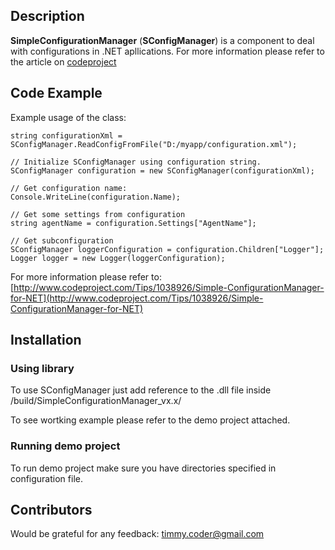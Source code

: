 ## Description

**SimpleConfigurationManager** (**SConfigManager**) is a component to deal with configurations in .NET apllications. For more information please refer to the article on [codeproject](http://www.codeproject.com/Tips/1038926/Simple-ConfigurationManager-for-NET)


## Code Example

Example usage of the class:

	string configurationXml = SConfigManager.ReadConfigFromFile("D:/myapp/configuration.xml");

	// Initialize SConfigManager using configuration string.
	SConfigManager configuration = new SConfigManager(configurationXml);

	// Get configuration name:
	Console.WriteLine(configuration.Name);

	// Get some settings from configuration
	string agentName = configuration.Settings["AgentName"];

	// Get subconfiguration
	SConfigManager loggerConfiguration = configuration.Children["Logger"];
	Logger logger = new Logger(loggerConfiguration);

For more information please refer to:
[http://www.codeproject.com/Tips/1038926/Simple-ConfigurationManager-for-NET](http://www.codeproject.com/Tips/1038926/Simple-ConfigurationManager-for-NET)

## Installation

### Using library
To use SConfigManager just add reference to the .dll file inside /build/SimpleConfigurationManager_vx.x/

To see wortking example please refer to the demo project attached.

### Running demo project
To run demo project make sure you have directories specified in configuration file.

## Contributors
Would be grateful for any feedback: timmy.coder@gmail.com 
